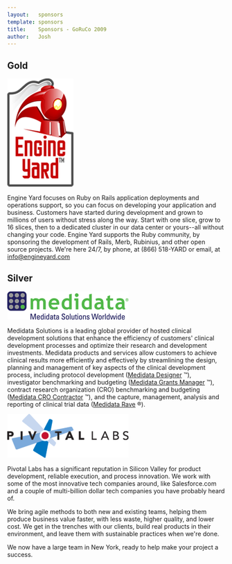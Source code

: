 ```yaml
---
layout:   sponsors
template: sponsors
title:    Sponsors - GoRuCo 2009
author:   Josh
---
```


## Gold

[![Engine Yard](/images/sponsors/engineyard.png)][engineyard]

Engine Yard focuses on Ruby on Rails application deployments and operations support, so
you can focus on developing your application and business. Customers have started during
development and grown to millions of users without stress along the way. Start with one
slice, grow to 16 slices, then to a dedicated cluster in our data center or yours--all
without changing your code. Engine Yard supports the Ruby community, by sponsoring the
development of Rails, Merb, Rubinius, and other open source projects. We're here 24/7,
by phone, at (866) 518-YARD or email, at [info@engineyard.com](mailto://info@engineyard.com)

[engineyard]: http://www.engineyard.com

## Silver

[![Medidata Solutions](/images/sponsors/medidata.png)][medidata]

Medidata Solutions is a leading global provider of hosted clinical development solutions
that enhance the efficiency of customers' clinical development processes and optimize
their research and development investments. Medidata products and services allow customers
to achieve clinical results more efficiently and effectively by streamlining the design,
planning and management of key aspects of the clinical development process, including
protocol development ([Medidata Designer][medidata-designer] &trade;), investigator
benchmarking and budgeting ([Medidata Grants Manager][medidata-grants-manager] &trade;),
contract research organization (CRO) benchmarking and budgeting
([Medidata CRO Contractor][medidata-contractor] &trade;), and the capture, management,
analysis and reporting of clinical trial data ([Medidata Rave][medidata-rave] &reg;).

[medidata]:                 http://www.mdsol.com
[medidata-designer]:        http://www.mdsol.com/products/designer.htm
[medidata-grants-manager]:  http://www.mdsol.com/products/grants_manager.htm
[medidata-contractor]:      http://www.mdsol.com/products/cro_contractor.htm
[medidata-rave]:            http://www.mdsol.com/products/rave_overview.htm

[![Pivotal Labs](/images/sponsors/pivotal.png)][medidata]

Pivotal Labs has a significant reputation in Silicon Valley for
product development, reliable execution, and process innovation. We
work with some of the most innovative tech companies around, like
Salesforce.com and a couple of multi-billion dollar tech companies you
have probably heard of.

We bring agile methods to both new and existing teams, helping them
produce business value faster, with less waste, higher quality, and
lower cost. We get in the trenches with our clients, build real
products in their environment, and leave them with sustainable
practices when we're done.

We now have a large team in New York, ready to help make your project
a success.

[pivotal]: http://www.pivotallabs.com